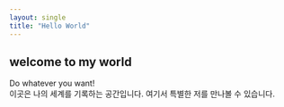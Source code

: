 ```yaml
---
layout: single
title: "Hello World"
---
```


## welcome to my world

Do whatever you want!<Br>
이곳은 나의 세계를 기록하는 공간입니다. 여기서 특별한 저를 만나볼 수 있습니다.
